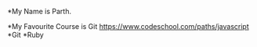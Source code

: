 *My Name is Parth.

*My Favourite Course is Git
https://www.codeschool.com/paths/javascript
*Git
*Ruby
